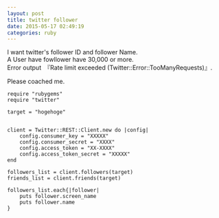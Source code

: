 ```yaml
---
layout: post
title: twitter follower
date: 2015-05-17 02:49:19
categories: ruby
---
```

<p>I want twitter's follower ID and follower Name.<br>
A User have fowllower have 30,000 or more.<br>
Error output　『Rate limit exceeded (Twitter::Error::TooManyRequests)』.</p>

<p>Please coached me.</p>

```
require "rubygems"
require "twitter"

target = "hogehoge"


client = Twitter::REST::Client.new do |config|
    config.consumer_key = "XXXXX"
    config.consumer_secret = "XXXX"
    config.access_token = "XX-XXXX"
    config.access_token_secret = "XXXXX"
end

followers_list = client.followers(target)
friends_list = client.friends(target)

followers_list.each{|follower|
    puts follower.screen_name
    puts follower.name
}
```

